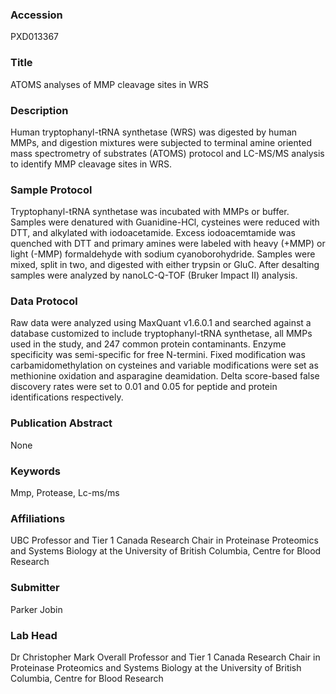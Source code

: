 ### Accession
PXD013367

### Title
ATOMS analyses of MMP cleavage sites in WRS

### Description
Human tryptophanyl-tRNA synthetase (WRS) was digested by human MMPs, and digestion mixtures were subjected to terminal amine oriented mass spectrometry of substrates (ATOMS) protocol and LC-MS/MS analysis to identify MMP cleavage sites in WRS.

### Sample Protocol
Tryptophanyl-tRNA synthetase was incubated with MMPs or buffer. Samples were denatured with Guanidine-HCl, cysteines were reduced with DTT, and alkylated with iodoacetamide. Excess iodoacemtamide was quenched with DTT and primary amines were labeled with heavy (+MMP) or light (-MMP) formaldehyde with sodium cyanoborohydride. Samples were mixed, split in two, and digested with either trypsin or GluC. After desalting samples were analyzed by nanoLC-Q-TOF (Bruker Impact II) analysis.

### Data Protocol
Raw data were analyzed using MaxQuant v1.6.0.1 and searched against a database customized to include tryptophanyl-tRNA synthetase, all MMPs used in the study, and 247 common protein contaminants. Enzyme specificity was semi-specific for free N-termini. Fixed modification was carbamidomethylation on cysteines and variable modifications were set as methionine oxidation and asparagine deamidation. Delta score-based false discovery rates were set to 0.01 and 0.05 for peptide and protein identifications respectively.

### Publication Abstract
None

### Keywords
Mmp, Protease, Lc-ms/ms

### Affiliations
UBC
Professor and Tier 1 Canada Research Chair in Proteinase Proteomics and Systems Biology at the University of British Columbia, Centre for Blood Research

### Submitter
Parker Jobin

### Lab Head
Dr Christopher Mark Overall
Professor and Tier 1 Canada Research Chair in Proteinase Proteomics and Systems Biology at the University of British Columbia, Centre for Blood Research



